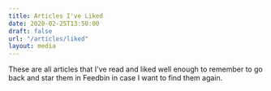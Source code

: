```yaml
---
title: Articles I've Liked
date: 2020-02-25T13:50:00
draft: false
url: "/articles/liked"
layout: media
---
```


These are all articles that I've read and liked well enough to remember to go back and star them in Feedbin in case I want to find them again.

